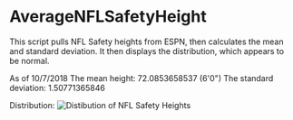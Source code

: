 # AverageNFLSafetyHeight
This script pulls NFL Safety heights from ESPN, then calculates the mean and standard deviation. 
It then displays the distribution, which appears to be normal.

As of 10/7/2018
The mean height: 72.0853658537 (6'0")
The standard deviation: 1.50771365846

Distribution: 
![Distibution of NFL Safety Heights](../NFLSafetyHeightDistribution.jpg)
